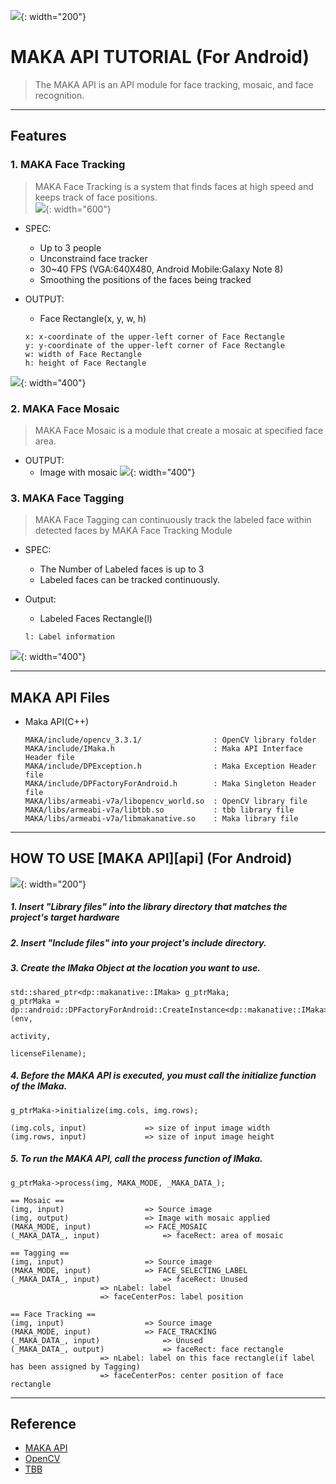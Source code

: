 
![](./img/Deepixel_logo.PNG){: width="200"}  

MAKA API TUTORIAL (For Android)
=========================

>The MAKA API is an API module for face tracking, mosaic, and face recognition.  

***

## Features

### 1. MAKA Face Tracking

>MAKA Face Tracking is a system that finds faces at high speed and keeps track of face positions.  
![](./img/FT_SS.png){: width="600"}  

* SPEC:
	* Up to 3 people
	* Unconstraind face tracker  
	* 30~40 FPS (VGA:640X480, Android Mobile:Galaxy Note 8)
	* Smoothing the positions of the faces being tracked
 
* OUTPUT:  
	* Face Rectangle(x, y, w, h)  	
	
	```
	x: x-coordinate of the upper-left corner of Face Rectangle
	y: y-coordinate of the upper-left corner of Face Rectangle
	w: width of Face Rectangle
	h: height of Face Rectangle
    ```
         
![](./img/FacePosition.png){: width="400"}	

### 2. MAKA Face Mosaic
>MAKA Face Mosaic is a module that create a mosaic at specified face area.

* OUTPUT:
	* Image with mosaic
![](./img/mosaic.png){: width="400"}

### 3. MAKA Face Tagging
>MAKA Face Tagging can continuously track the labeled face within detected faces by MAKA Face Tracking Module

* SPEC:
	* The Number of Labeled faces is up to 3
	* Labeled faces can be tracked continuously.

* Output:
	* Labeled Faces Rectangle(l)
	
	```
	l: Label information
	```
![](./img/tagging.gif){: width="400"}

*****
## MAKA API Files
 * Maka API(C++)  
   
   ```
   MAKA/include/opencv_3.3.1/                : OpenCV library folder
   MAKA/include/IMaka.h                      : Maka API Interface Header file
   MAKA/include/DPException.h                : Maka Exception Header file
   MAKA/include/DPFactoryForAndroid.h        : Maka Singleton Header file
   MAKA/libs/armeabi-v7a/libopencv_world.so  : OpenCV library file
   MAKA/libs/armeabi-v7a/libtbb.so           : tbb library file
   MAKA/libs/armeabi-v7a/libmakanative.so    : Maka library file
   ```     

*****

## HOW TO USE [MAKA API][api] (For Android)
![](./img/Logic.png){: width="200"}   

##### 1. Insert "Library files" into the library directory that matches the project's target hardware

##### 2. Insert "Include files" into your project's include directory.

##### 3. Create the IMaka Object at the location you want to use.

  ```
std::shared_ptr<dp::makanative::IMaka> g_ptrMaka;
g_ptrMaka = dp::android::DPFactoryForAndroid::CreateInstance<dp::makanative::IMaka>(env,
                                                                                    activity,
                                                                                    licenseFilename);
  ```
##### 4. Before the MAKA API is executed, you must call the initialize function of the IMaka.

  ```
g_ptrMaka->initialize(img.cols, img.rows);  
  ```
  
  ```
(img.cols, input) 			  => size of input image width
(img.rows, input) 			  => size of input image height
  ```
##### 5. To run the MAKA API, call the process function of IMaka.

  ```
g_ptrMaka->process(img, MAKA_MODE, _MAKA_DATA_);

  ```
  ```
== Mosaic ==
(img, input) 				  => Source image
(img, output)				  => Image with mosaic applied
(MAKA_MODE, input)			  => FACE_MOSAIC
(_MAKA_DATA_, input)			  => faceRect: area of mosaic
  ```
  ```
== Tagging ==
(img, input)				  => Source image
(MAKA_MODE, input)			  => FACE_SELECTING_LABEL
(_MAKA_DATA_, input)  			  => faceRect: Unused
					  => nLabel: label 
					  => faceCenterPos: label position
  ```

  ```
== Face Tracking ==
(img, input)				  => Source image
(MAKA_MODE, input)			  => FACE_TRACKING
(_MAKA_DATA_, input)			  => Unused
(_MAKA_DATA_, output)			  => faceRect: face rectangle
					  => nLabel: label on this face rectangle(if label has been assigned by Tagging)
					  => faceCenterPos: center position of face rectangle
  ```

*****

## Reference

- [MAKA API][maka_api]
- [OpenCV][opencv]
- [TBB][tbb]

[opencv]: http://opencv.org/
[maka_api]: https://deepixel-dev1.github.io/makanative/api/
[tbb]: https://www.threadingbuildingblocks.org/

